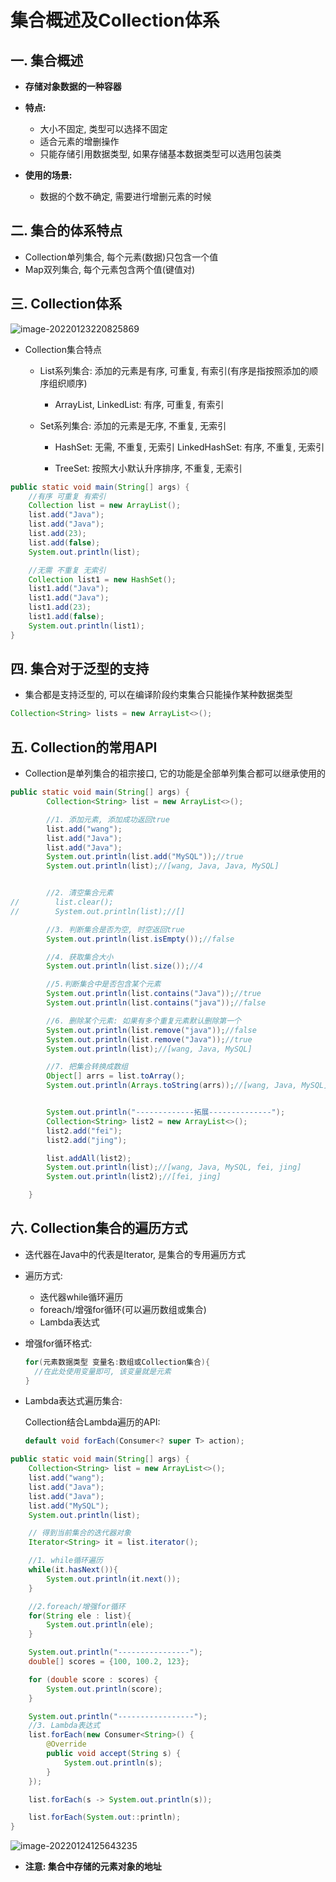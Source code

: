 # 集合概述及Collection体系

## 一. 集合概述

- **存储对象数据的一种容器**

- **特点:**
  - 大小不固定, 类型可以选择不固定
  - 适合元素的增删操作
  - 只能存储引用数据类型, 如果存储基本数据类型可以选用包装类

- **使用的场景:** 

  - 数据的个数不确定, 需要进行增删元素的时候

  

## 二. 集合的体系特点

- Collection单列集合, 每个元素(数据)只包含一个值
- Map双列集合, 每个元素包含两个值(键值对)





## 三. Collection体系

![image-20220123220825869](C:\Users\26297\AppData\Roaming\Typora\typora-user-images\image-20220123220825869.png)

- Collection集合特点

  - List系列集合: 添加的元素是有序, 可重复, 有索引(有序是指按照添加的顺序组织顺序)
    - ArrayList, LinkedList: 有序, 可重复, 有索引

  - Set系列集合: 添加的元素是无序, 不重复, 无索引

    - HashSet: 无需, 不重复, 无索引 LinkedHashSet: 有序, 不重复, 无索引

    - TreeSet: 按照大小默认升序排序, 不重复, 无索引

```java
public static void main(String[] args) {
    //有序 可重复 有索引
    Collection list = new ArrayList();
    list.add("Java");
    list.add("Java");
    list.add(23);
    list.add(false);
    System.out.println(list);

    //无需 不重复 无索引
    Collection list1 = new HashSet();
    list1.add("Java");
    list1.add("Java");
    list1.add(23);
    list1.add(false);
    System.out.println(list1);
}
```



## 四. 集合对于泛型的支持

- 集合都是支持泛型的, 可以在编译阶段约束集合只能操作某种数据类型

```java
Collection<String> lists = new ArrayList<>();
```



## 五. Collection的常用API

- Collection是单列集合的祖宗接口, 它的功能是全部单列集合都可以继承使用的

```java
public static void main(String[] args) {
        Collection<String> list = new ArrayList<>();

        //1. 添加元素, 添加成功返回true
        list.add("wang");
        list.add("Java");
        list.add("Java");
        System.out.println(list.add("MySQL"));//true
        System.out.println(list);//[wang, Java, Java, MySQL]


        //2. 清空集合元素
//        list.clear();
//        System.out.println(list);//[]

        //3. 判断集合是否为空, 时空返回true
        System.out.println(list.isEmpty());//false

        //4. 获取集合大小
        System.out.println(list.size());//4

        //5.判断集合中是否包含某个元素
        System.out.println(list.contains("Java"));//true
        System.out.println(list.contains("java"));//false

        //6. 删除某个元素: 如果有多个重复元素默认删除第一个
        System.out.println(list.remove("java"));//false
        System.out.println(list.remove("Java"));//true
        System.out.println(list);//[wang, Java, MySQL]

        //7. 把集合转换成数组
        Object[] arrs = list.toArray();
        System.out.println(Arrays.toString(arrs));//[wang, Java, MySQL]


        System.out.println("-------------拓展--------------");
        Collection<String> list2 = new ArrayList<>();
        list2.add("fei");
        list2.add("jing");

        list.addAll(list2);
        System.out.println(list);//[wang, Java, MySQL, fei, jing]
        System.out.println(list2);//[fei, jing]

    }
```



## 六. Collection集合的遍历方式

- 迭代器在Java中的代表是Iterator, 是集合的专用遍历方式

- 遍历方式:
  - 迭代器while循环遍历
  - foreach/增强for循环(可以遍历数组或集合)
  - Lambda表达式

- 增强for循环格式:

  ```java
  for(元素数据类型 变量名:数组或Collection集合){
  	//在此处使用变量即可, 该变量就是元素
  }
  ```

  

- Lambda表达式遍历集合:

  Collection结合Lambda遍历的API:

  ```java
  default void forEach(Consumer<? super T> action);
  ```

  

```java
public static void main(String[] args) {
    Collection<String> list = new ArrayList<>();
    list.add("wang");
    list.add("Java");
    list.add("Java");
    list.add("MySQL");
    System.out.println(list);

    // 得到当前集合的迭代器对象
    Iterator<String> it = list.iterator();

    //1. while循环遍历
    while(it.hasNext()){
        System.out.println(it.next());
    }

    //2.foreach/增强for循环
    for(String ele : list){
        System.out.println(ele);
    }

    System.out.println("----------------");
    double[] scores = {100, 100.2, 123};

    for (double score : scores) {
        System.out.println(score);
    }

    System.out.println("-----------------");
    //3. Lambda表达式
    list.forEach(new Consumer<String>() {
        @Override
        public void accept(String s) {
            System.out.println(s);
        }
    });

    list.forEach(s -> System.out.println(s));

    list.forEach(System.out::println);
}
```

![image-20220124125643235](C:\Users\26297\AppData\Roaming\Typora\typora-user-images\image-20220124125643235.png)

- **注意: 集合中存储的元素对象的地址**

